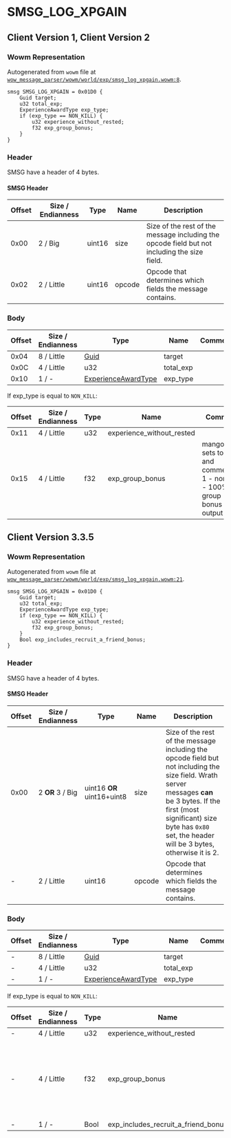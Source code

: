 # SMSG_LOG_XPGAIN

## Client Version 1, Client Version 2

### Wowm Representation

Autogenerated from `wowm` file at [`wow_message_parser/wowm/world/exp/smsg_log_xpgain.wowm:8`](https://github.com/gtker/wow_messages/tree/main/wow_message_parser/wowm/world/exp/smsg_log_xpgain.wowm#L8).
```rust,ignore
smsg SMSG_LOG_XPGAIN = 0x01D0 {
    Guid target;
    u32 total_exp;
    ExperienceAwardType exp_type;
    if (exp_type == NON_KILL) {
        u32 experience_without_rested;
        f32 exp_group_bonus;
    }
}
```
### Header

SMSG have a header of 4 bytes.

#### SMSG Header

| Offset | Size / Endianness | Type   | Name   | Description |
| ------ | ----------------- | ------ | ------ | ----------- |
| 0x00   | 2 / Big           | uint16 | size   | Size of the rest of the message including the opcode field but not including the size field.|
| 0x02   | 2 / Little        | uint16 | opcode | Opcode that determines which fields the message contains.|

### Body

| Offset | Size / Endianness | Type | Name | Comment |
| ------ | ----------------- | ---- | ---- | ------- |
| 0x04 | 8 / Little | [Guid](../types/packed-guid.md) | target |  |
| 0x0C | 4 / Little | u32 | total_exp |  |
| 0x10 | 1 / - | [ExperienceAwardType](experienceawardtype.md) | exp_type |  |

If exp_type is equal to `NON_KILL`:

| Offset | Size / Endianness | Type | Name | Comment |
| ------ | ----------------- | ---- | ---- | ------- |
| 0x11 | 4 / Little | u32 | experience_without_rested |  |
| 0x15 | 4 / Little | f32 | exp_group_bonus | mangoszero sets to 1 and comments: 1 - none 0 - 100% group bonus output |

## Client Version 3.3.5

### Wowm Representation

Autogenerated from `wowm` file at [`wow_message_parser/wowm/world/exp/smsg_log_xpgain.wowm:21`](https://github.com/gtker/wow_messages/tree/main/wow_message_parser/wowm/world/exp/smsg_log_xpgain.wowm#L21).
```rust,ignore
smsg SMSG_LOG_XPGAIN = 0x01D0 {
    Guid target;
    u32 total_exp;
    ExperienceAwardType exp_type;
    if (exp_type == NON_KILL) {
        u32 experience_without_rested;
        f32 exp_group_bonus;
    }
    Bool exp_includes_recruit_a_friend_bonus;
}
```
### Header

SMSG have a header of 4 bytes.

#### SMSG Header

| Offset | Size / Endianness | Type   | Name   | Description |
| ------ | ----------------- | ------ | ------ | ----------- |
| 0x00   | 2 **OR** 3 / Big           | uint16 **OR** uint16+uint8 | size | Size of the rest of the message including the opcode field but not including the size field. Wrath server messages **can** be 3 bytes. If the first (most significant) size byte has `0x80` set, the header will be 3 bytes, otherwise it is 2.|
| -      | 2 / Little| uint16 | opcode | Opcode that determines which fields the message contains. |

### Body

| Offset | Size / Endianness | Type | Name | Comment |
| ------ | ----------------- | ---- | ---- | ------- |
| - | 8 / Little | [Guid](../types/packed-guid.md) | target |  |
| - | 4 / Little | u32 | total_exp |  |
| - | 1 / - | [ExperienceAwardType](experienceawardtype.md) | exp_type |  |

If exp_type is equal to `NON_KILL`:

| Offset | Size / Endianness | Type | Name | Comment |
| ------ | ----------------- | ---- | ---- | ------- |
| - | 4 / Little | u32 | experience_without_rested |  |
| - | 4 / Little | f32 | exp_group_bonus | mangoszero sets to 1 and comments: 1 - none 0 - 100% group bonus output |
| - | 1 / - | Bool | exp_includes_recruit_a_friend_bonus |  |


